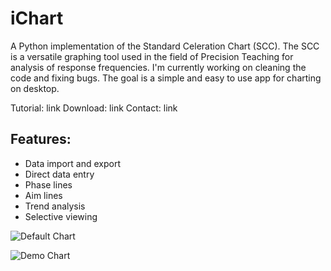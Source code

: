 # iChart

A Python implementation of the Standard Celeration Chart (SCC). The SCC is a versatile graphing tool used in the field of Precision Teaching for analysis of response frequencies. I'm currently working on cleaning the code and fixing bugs. The goal is a simple and easy to use app for charting on desktop.

Tutorial: link
Download: link
Contact: link

## Features:
- Data import and export
- Direct data entry
- Phase lines
- Aim lines
- Trend analysis
- Selective viewing

![Default Chart](https://github.com/SJV-S/iChart/blob/main/default_chart.png?raw=true "Default Chart")

![Demo Chart](https://github.com/SJV-S/iChart/blob/main/demo_chart.png?raw=true "Demo Chart")

